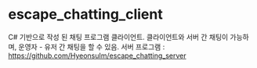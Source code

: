 # escape_chatting_client
C# 기반으로 작성 된 채팅 프로그램 클라이언트.
클라이언트와 서버 간 채팅이 가능하며, 운영자 - 유저 간 채팅을 할 수 있음.
서버 프로그램 : https://github.com/HyeonsuIm/escape_chatting_server
